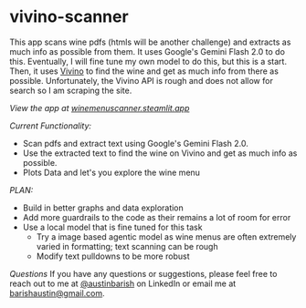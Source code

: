 # vivino-scanner

This app scans wine pdfs (htmls will be another challenge) and extracts as much info as possible from them. It uses Google's Gemini Flash 2.0 to do this. Eventually, I will fine tune my own model to do this, but this is a start. Then, it uses [Vivino](https://www.vivino.com/) to find the wine and get as much info from there as possible. Unfortunately, the Vivino API is rough and does not allow for search so I am scraping the site.

*View the app at [winemenuscanner.steamlit.app](https://winemenuscanner.streamlit.app)*

*Current Functionality:*
- Scan pdfs and extract text using Google's Gemini Flash 2.0.
- Use the extracted text to find the wine on Vivino and get as much info as possible.
- Plots Data and let's you explore the wine menu

*PLAN:*
- Build in better graphs and data exploration
- Add more guardrails to the code as their remains a lot of room for error
- Use a local model that is fine tuned for this task
   * Try a image based agentic model as wine menus are often extremely varied in formatting; text scanning can be rough
   * Modify text pulldowns to be more robust

*Questions*
If you have any questions or suggestions, please feel free to reach out to me at [@austinbarish](https://linkedin.com/in/austinbarish/) on LinkedIn or email me at barishaustin@gmail.com.